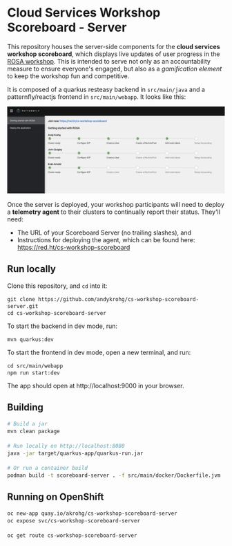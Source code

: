 # Cloud Services Workshop Scoreboard - Server
This repository houses the server-side components for the **cloud services workshop scoreboard**, which displays live updates of user progress in the [ROSA workshop](https://rosaworkshop.io). This is intended to serve not only as an accountability measure to ensure everyone's engaged, but also as a *gamification element* to keep the workshop fun and competitive.

It is composed of a quarkus resteasy backend in `src/main/java` and a patternfly/reactjs frontend in `src/main/webapp`. It looks like this:

![Server View](images/server_view.png)

Once the server is deployed, your workshop participants will need to deploy a **telemetry agent** to their clusters to continually report their status. They'll need:
* The URL of your Scoreboard Server (no trailing slashes), and
* Instructions for deploying the agent, which can be found here: https://red.ht/cs-workshop-scoreboard
## Run locally
Clone this repository, and `cd` into it:
```
git clone https://github.com/andykrohg/cs-workshop-scoreboard-server.git
cd cs-workshop-scoreboard-server
```

To start the backend in dev mode, run:
```
mvn quarkus:dev
```

To start the frontend in dev mode, open a new terminal, and run:
```
cd src/main/webapp
npm run start:dev
```
The app should open at http://localhost:9000 in your browser.

## Building
```bash
# Build a jar
mvn clean package

# Run locally on http://localhost:8080
java -jar target/quarkus-app/quarkus-run.jar

# Or run a container build
podman build -t scoreboard-server . -f src/main/docker/Dockerfile.jvm
```

## Running on OpenShift
```bash
oc new-app quay.io/akrohg/cs-workshop-scoreboard-server
oc expose svc/cs-workshop-scoreboard-server

oc get route cs-workshop-scoreboard-server
```
